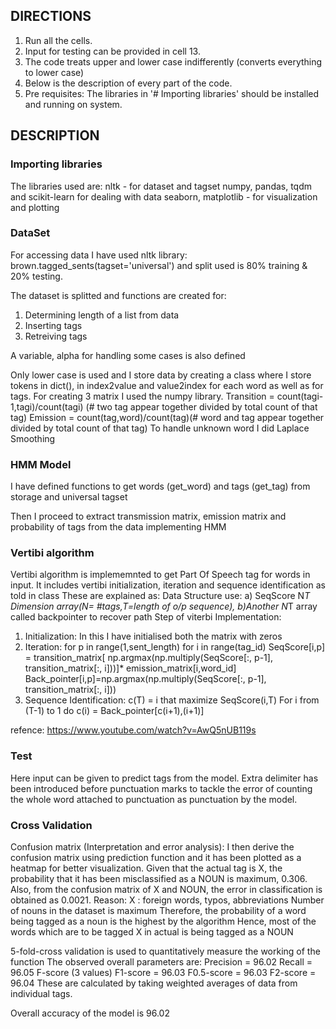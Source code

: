 ## ________________________________DIRECTIONS________________________________
1. Run all the cells.
2. Input for testing can be provided in cell 13.
3. The code treats upper and lower case indifferently (converts everything to lower case)
4. Below is the description of every part of the code.
5. Pre requisites: The libraries in '# Importing libraries' should be installed and running on system.


## ________________________________DESCRIPTION________________________________

### Importing libraries

The libraries used are:
nltk - for dataset and tagset
numpy, pandas, tqdm and scikit-learn for dealing with data
seaborn, matplotlib - for visualization and plotting


### DataSet

For accessing data I have used nltk library: brown.tagged_sents(tagset='universal') and split used is 80% training & 20% testing.

The dataset is splitted and functions are created for:
1. Determining length of a list from data
2. Inserting tags
3. Retreiving tags

A variable, alpha for handling some cases is also defined

Only lower case is used and I store data by creating a class where I store tokens in dict(), in index2value and value2index for each word as well as for tags.
For creating 3 matrix I used the numpy library. 
Transition = count(tagi-1,tagi)/count(tagi) (# two tag appear together divided by total count of that tag)
Emission = count(tag,word)/count(tag)(# word and tag appear together divided by total count of that tag)
To handle unknown word I did Laplace Smoothing



### HMM Model

I have defined functions to get words (get_word) and tags (get_tag) from storage and universal tagset

Then I proceed to extract transmission matrix, emission matrix and probability of tags from the data implementing HMM


### Vertibi algorithm

Vertibi algorithm is implememnted to get Part Of Speech tag for words in input.
It includes vertibi initialization, iteration and sequence identification as told in class
These are explained as:
Data Structure use: a) SeqScore N*T Dimension array(N= #tags,T=length of o/p sequence), b)Another N*T array called backpointer to recover path
Step of viterbi Implementation:
1) Initialization: In this I have initialised both the matrix with zeros
2) Iteration: for p in range(1,sent_length)
                  for i in range(tag_id)
                      SeqScore[i,p] = transition_matrix[ np.argmax(np.multiply(SeqScore[:, p-1], transition_matrix[:, i]))]* emission_matrix[i,word_id]
                      Back_pointer[i,p]=np.argmax(np.multiply(SeqScore[:, p-1], transition_matrix[:, i]))
3) Sequence Identification:
c(T) = i that maximize SeqScore(i,T)
For i from (T-1) to 1 do
c(i) = Back_pointer[c(i+1),(i+1)] 

refence: https://www.youtube.com/watch?v=AwQ5nUB119s


### Test

Here input can be given to predict tags from the model.
Extra delimiter has been introduced before punctuation marks to tackle the error of counting the whole word attached to punctuation as punctuation by the model.


### Cross Validation

Confusion matrix (Interpretation and error analysis):
I then derive the confusion matrix using prediction function and it has been plotted as a heatmap for better visualization.
Given that the actual tag is X, the probability that it has been misclassified as a NOUN is maximum, 0.306.
Also, from the confusion matrix of X and NOUN, the error in classification is obtained as 0.0021.
Reason: 
X : foreign words, typos, abbreviations
Number of nouns in the dataset is maximum
Therefore, the probability of a word being tagged as a noun is the highest by the algorithm
Hence, most of the words which are to be tagged X in actual is being tagged as a NOUN

5-fold-cross validation is used to quantitatively measure the working of the function
The observed overall parameters are:
Precision = 96.02
Recall = 96.05
F-score (3 values)
F1-score = 96.03
F0.5-score = 96.03
F2-score = 96.04
These are calculated by taking weighted averages of data from individual tags.

Overall accuracy of the model is 96.02
